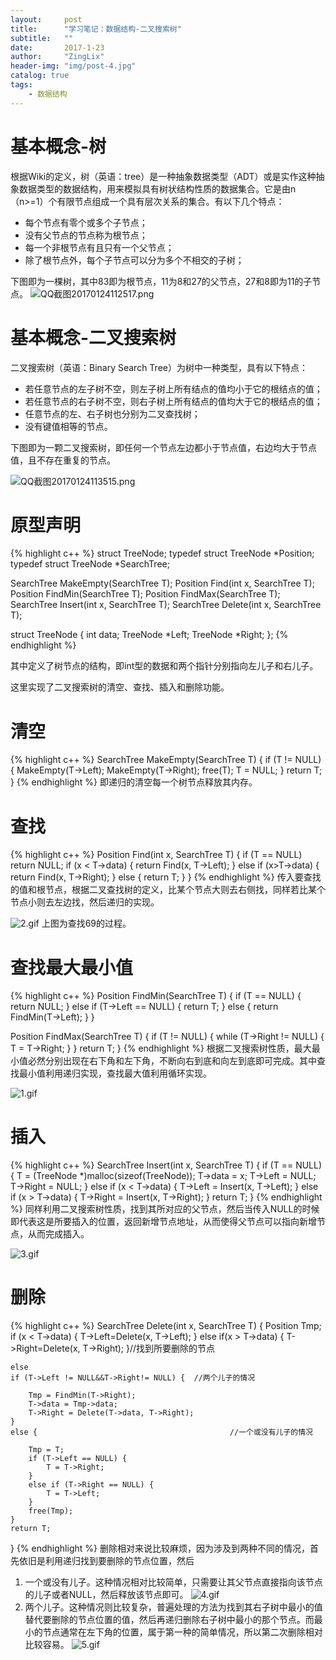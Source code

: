 ```yaml
---
layout:     post
title:      "学习笔记：数据结构-二叉搜索树"
subtitle:   ""
date:       2017-1-23
author:     "ZingLix"
header-img: "img/post-4.jpg"
catalog: true
tags:
    - 数据结构
---
```


# 基本概念-树
根据Wiki的定义，树（英语：tree）是一种抽象数据类型（ADT）或是实作这种抽象数据类型的数据结构，用来模拟具有树状结构性质的数据集合。它是由n（n>=1）个有限节点组成一个具有层次关系的集合。有以下几个特点：
- 每个节点有零个或多个子节点；
- 没有父节点的节点称为根节点；
- 每一个非根节点有且只有一个父节点；
- 除了根节点外，每个子节点可以分为多个不相交的子树；

下图即为一棵树，其中83即为根节点，11为8和27的父节点，27和8即为11的子节点。
![QQ截图20170124112517.png](https://ooo.0o0.ooo/2017/01/24/5886c93377023.png)

# 基本概念-二叉搜索树
二叉搜索树（英语：Binary Search Tree）为树中一种类型，具有以下特点：
- 若任意节点的左子树不空，则左子树上所有结点的值均小于它的根结点的值；
- 若任意节点的右子树不空，则右子树上所有结点的值均大于它的根结点的值；
- 任意节点的左、右子树也分别为二叉查找树；
- 没有键值相等的节点。

下图即为一颗二叉搜索树，即任何一个节点左边都小于节点值，右边均大于节点值，且不存在重复的节点。

![QQ截图20170124113515.png](https://ooo.0o0.ooo/2017/01/24/5886cb86c8b41.png)

# 原型声明
{% highlight c++ %}
struct TreeNode;
typedef struct TreeNode *Position;
typedef struct TreeNode *SearchTree;

SearchTree MakeEmpty(SearchTree T);
Position Find(int x, SearchTree T);
Position FindMin(SearchTree T);
Position FindMax(SearchTree T);
SearchTree Insert(int x, SearchTree T);
SearchTree Delete(int x, SearchTree T);


struct TreeNode
{
	int data;
	TreeNode *Left;
	TreeNode *Right;
};
{% endhighlight %}

其中定义了树节点的结构，即int型的数据和两个指针分别指向左儿子和右儿子。

这里实现了二叉搜索树的清空、查找、插入和删除功能。

# 清空
{% highlight c++ %}
SearchTree MakeEmpty(SearchTree T)
{
	if (T != NULL) {
		MakeEmpty(T->Left);
		MakeEmpty(T->Right);
		free(T);
		T = NULL;
	}
	return T;
}
{% endhighlight %}
即递归的清空每一个树节点释放其内存。

# 查找
{% highlight c++ %}
Position Find(int x, SearchTree T)
{
	if (T == NULL) return NULL;
	if (x < T->data) { 
		return Find(x, T->Left); 
	}
	else if (x>T->data) { 
		return Find(x, T->Right); 
	}
	else {
		return T;
	}
}
{% endhighlight %}
传入要查找的值和根节点，根据二叉查找树的定义，比某个节点大则去右侧找，同样若比某个节点小则去左边找，然后递归的实现。

![2.gif](https://ooo.0o0.ooo/2017/01/24/5886dd099e9dc.gif)
上图为查找69的过程。

# 查找最大最小值
{% highlight c++ %}
Position FindMin(SearchTree T)
{
	if (T == NULL) {
		return NULL;
	}
	else if (T->Left == NULL) {
		return T;
	}
	else {
		return FindMin(T->Left);
	}
}

Position FindMax(SearchTree T)
{
	if (T != NULL) {
		while (T->Right != NULL) {
			T = T->Right;
		}
	}
	return T;
}
{% endhighlight %}
根据二叉搜索树性质，最大最小值必然分别出现在右下角和左下角，不断向右到底和向左到底即可完成。其中查找最小值利用递归实现，查找最大值利用循环实现。

![1.gif](https://ooo.0o0.ooo/2017/01/24/5886de22778f3.gif)


# 插入
{% highlight c++ %}
SearchTree Insert(int x, SearchTree T)
{
	if (T == NULL) {
		T = (TreeNode *)malloc(sizeof(TreeNode));
		T->data = x;
		T->Left = NULL;
		T->Right = NULL;
	}
	else if (x < T->data) {
		T->Left = Insert(x, T->Left);
	}
	else if (x > T->data) {
		T->Right = Insert(x, T->Right);
	}
	return T;
}
{% endhighlight %}
同样利用二叉搜索树性质，找到其所对应的父节点，然后当传入NULL的时候即代表这是所要插入的位置，返回新增节点地址，从而使得父节点可以指向新增节点，从而完成插入。

![3.gif](https://ooo.0o0.ooo/2017/01/24/5886e197e2f7f.gif)

# 删除
{% highlight c++ %}
SearchTree Delete(int x, SearchTree T)
{
	Position Tmp;
	if (x < T->data) {
		T->Left=Delete(x, T->Left);
	}
	else if(x > T->data) { 
		T->Right=Delete(x, T->Right);
	}//找到所要删除的节点
	
	else
	if (T->Left != NULL&&T->Right!= NULL) {  //两个儿子的情况

		Tmp = FindMin(T->Right);
		T->data = Tmp->data;
		T->Right = Delete(T->data, T->Right);
	}
	else {                                           //一个或没有儿子的情况
	
		Tmp = T;
		if (T->Left == NULL) {
			T = T->Right;
		}
		else if (T->Right == NULL) {
			T = T->Left;
		}
		free(Tmp);
	}
	return T;     
}
{% endhighlight %}
删除相对来说比较麻烦，因为涉及到两种不同的情况，首先依旧是利用递归找到要删除的节点位置，然后
1. 一个或没有儿子。这种情况相对比较简单，只需要让其父节点直接指向该节点的儿子或者NULL，然后释放该节点即可。
![4.gif](https://ooo.0o0.ooo/2017/01/24/5886e354811b6.gif)
2. 两个儿子。这种情况则比较复杂，普遍处理的方法为找到其右子树中最小的值替代要删除的节点位置的值，然后再递归删除右子树中最小的那个节点。而最小的节点通常在左下角的位置，属于第一种的简单情况，所以第二次删除相对比较容易。
![5.gif](https://ooo.0o0.ooo/2017/01/24/5886e48d705df.gif)